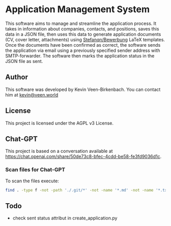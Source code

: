 # Application Management System

This software aims to manage and streamline the application process. It takes in information about companies, contacts, and positions, saves this data in a JSON file, then uses this data to generate application documents (CV, cover letter, attachments) using [Stefanqn/Bewerbung](https://github.com/Stefanqn/Bewerbung) LaTeX templates. Once the documents have been confirmed as correct, the software sends the application via email using a previously specified sender address with SMTP-forwarder. The software then marks the application status in the JSON file as sent.

## Author

This software was developed by Kevin Veen-Birkenbach. You can contact him at kevin@veen.world

## License

This project is licensed under the AGPL v3 License.

## Chat-GPT

This project is based on a conversation available at https://chat.openai.com/share/50de73c8-bfec-4cdd-be58-fe3fd9036d1c.

### Scan files for Chat-GPT
To scan the files execute:

```bash 
find . -type f -not -path './.git/*' -not -name '*.md' -not -name '*.txt' -exec sh -c 'echo "--- {} ---"; cat {}' \;
```

## Todo
- check sent status attribut in create_application.py


